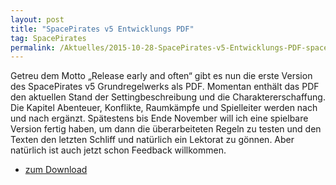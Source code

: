 ```yaml
---
layout: post
title: "SpacePirates v5 Entwicklungs PDF"
tag: SpacePirates
permalink: /Aktuelles/2015-10-28-SpacePirates-v5-Entwicklungs-PDF-spacepirates
---
```


Getreu dem Motto &bdquo;Release early and often&ldquo; gibt es nun die erste Version des SpacePirates v5 Grundregelwerks als PDF. Momentan enthält das PDF den aktuellen Stand der Settingbeschreibung und die Charaktererschaffung. Die Kapitel Abenteuer, Konflikte, Raumkämpfe und Spielleiter werden nach und nach ergänzt. Spätestens bis Ende November will ich eine spielbare Version fertig haben, um dann die überarbeiteten Regeln zu testen und den Texten den letzten Schliff und natürlich ein Lektorat zu gönnen. Aber natürlich ist auch jetzt schon Feedback willkommen.

- [zum Download](https://spacepirates.jcgames.de/Publikationen/)

